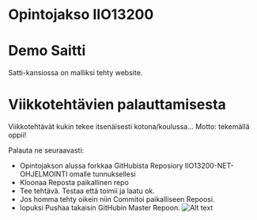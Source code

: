 Opintojakso IIO13200 
======

Demo Saitti
=====
Satti-kansiossa on malliksi tehty website.

Viikkotehtävien palauttamisesta
====
Viikkotehtävät kukin tekee itsenäisesti kotona/koulussa... Motto: tekemällä oppii!
   
Palauta ne seuraavasti:
- Opintojakson alussa forkkaa GitHubista Reposiory IIO13200-NET-OHJELMOINTI omalle tunnuksellesi
- Kloonaa Reposta paikallinen repo
- Tee tehtävä. Testaa että toimii ja laatu ok.
- Jos homma tehty oikein niin Commitoi paikalliseen Repoosi.
-  lopuksi Pushaa takaisin GitHubin Master Repoon.
![Alt text](/images/kuva.png "kuva")

